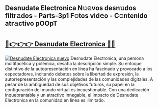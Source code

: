 ## Desnudate Electronica N𝚞𝚎vos desn𝚞dos filtr𝚊dos - Parts-3p1 F𝚘tos vid𝚎o - C𝚘ntenido atr𝚊ctivo pOOpT

# <h2><a href="http://mb67do.tromn.icu/?c=Desnudate+Electronica">🔗👉👉👉 Desnudate Electronica 🔗🔗</a></h2>

[![Desnudate Electronica nuevo](https://i.imgur.com/pEAQMta.gif)](http://mb67do.tromn.icu/?c=Desnudate+Electronica)
Desnudate Electronica, una persona multifacética y polémica, desafía la descripción simple. Su enfoque distintivo de la autopresentación en línea ha fascinado y provocado a los espectadores, incitando debates sobre la libertad de expresión, la autorrepresentación y las complejidades de las comunidades digitales. A pesar de la ambigüedad de sus objetivos futuros, su papel en la configuración del mundo virtual es incuestionable. Con una dedicación inquebrantable y un atractivo innegable, el impacto de Desnudate Electronica en la comunidad en línea es ilimitado.
